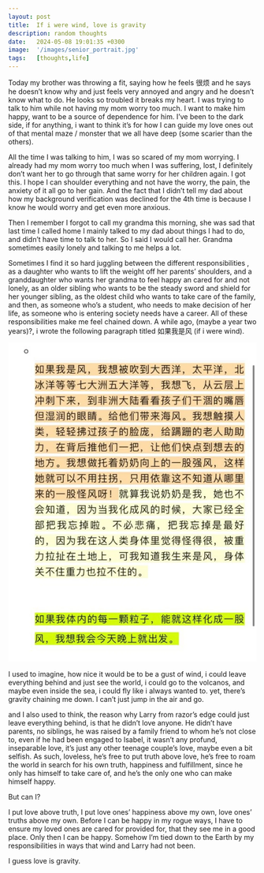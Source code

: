 ```yaml
---
layout: post
title:  If i were wind, love is gravity
description: random thoughts
date:   2024-05-08 19:01:35 +0300
image:  '/images/senior_portrait.jpg'
tags:   [thoughts,life]
---
```


Today my brother was throwing a fit, saying how he feels 很烦 and he says he doesn’t know why and just feels very annoyed and angry and he doesn’t know what to do. He looks so troubled it breaks my heart. I was trying to talk to him while not having my mom worry too much. I want to make him happy, want to be a source of dependence for him. I’ve been to the dark side, if for anything, i want to think it’s for how I can guide my love ones out of that mental maze / monster that we all have deep (some scarier than the others).

All the time I was talking to him, I was so scared of my mom worrying. I already had my mom worry too much when I was suffering, lost, I definitely don’t want her to go through that same worry for her children again. I got this. I hope I can shoulder everything and not have the worry, the pain, the anxiety of it all go to her gain. And the fact that I didn’t tell my dad about how my background verification was declined for the 4th time is because I know he would worry and get even more anxious.

Then I remember I forgot to call my grandma this morning, she was sad that last time I called home I mainly talked to my dad about things I had to do, and didn’t have time to talk to her. So I said I would call her. Grandma sometimes easily lonely and talking to me helps a lot.

Sometimes I find it so hard juggling between the different responsibilities , as a daughter who wants to lift the weight off her parents’ shoulders, and a granddaughter who wants her grandma to feel happy an cared for and not lonely, as an older sibling who wants to be the steady sword and shield for her younger sibling, as the oldest child who wants to take care of the family, and then, as someone who’s a student, who needs to make decision of her life, as someone who is entering society needs have a career. All of these responsibilities make me feel chained down. A while ago, (maybe a year two years)?, i wrote the following paragraph titled 如果我是风 (if i were wind).

<div class="gallery-box">
  <div class="gallery">
    <img src="/images/if.png" loading="lazy" alt="Project">
  </div>
</div>

I used to imagine, how nice it would be to be a gust of wind, i could leave everything behind and just see the world, i could go to the volcanos, and maybe even inside the sea, i could fly like i always wanted to. yet, there’s gravity chaining me down. I can’t just jump in the air and go.

and I also used to think, the reason why Larry from razor’s edge could just leave everything behind, is that he didn’t love anyone. He didn’t have parents, no siblings, he was raised by a family friend to whom he’s not close to, even if he had been engaged to Isabel, it wasn’t any profund, inseparable love, it’s just any other teenage couple’s love, maybe even a bit selfish. As such, loveless, he’s free to put truth above love, he’s free to roam the world in search for his own truth, happiness and fulfillment, since he only has himself to take care of, and he’s the only one who can make himself happy.

But can I?

I put love above truth, I put love ones’ happiness above my own, love ones’ truths above my own. Before I can be happy in my rogue ways, I have to ensure my loved ones are cared for provided for, that they see me in a good place. Only then I can be happy. Somehow I’m tied down to the Earth by my responsibilities in ways that wind and Larry had not been.

I guess love is gravity.